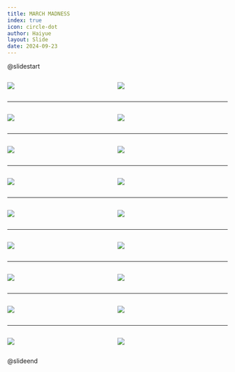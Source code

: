```yaml
---
title: MARCH MADNESS
index: true
icon: circle-dot
author: Haiyue
layout: Slide
date: 2024-09-23
---
```

 
@slidestart

<div style="display:flex">
<div style="flex:1">

![](/reading/english/Level-T/MARCH%20MADNESS/001.webp)
</div>
<div style="flex:1">

![](/reading/english/Level-T/MARCH%20MADNESS/002.webp)
</div>
</div>

---

<div style="display:flex">
<div style="flex:1">

![](/reading/english/Level-T/MARCH%20MADNESS/003.webp)
</div>
<div style="flex:1">

![](/reading/english/Level-T/MARCH%20MADNESS/004.webp)
</div>
</div>

---

<div style="display:flex">
<div style="flex:1">

![](/reading/english/Level-T/MARCH%20MADNESS/005.webp)
</div>
<div style="flex:1">

![](/reading/english/Level-T/MARCH%20MADNESS/006.webp)
</div>
</div>

---

<div style="display:flex">
<div style="flex:1">

![](/reading/english/Level-T/MARCH%20MADNESS/007.webp)
</div>
<div style="flex:1">

![](/reading/english/Level-T/MARCH%20MADNESS/008.webp)
</div>
</div>

---

<div style="display:flex">
<div style="flex:1">

![](/reading/english/Level-T/MARCH%20MADNESS/009.webp)
</div>
<div style="flex:1">

![](/reading/english/Level-T/MARCH%20MADNESS/010.webp)
</div>
</div>

---

<div style="display:flex">
<div style="flex:1">

![](/reading/english/Level-T/MARCH%20MADNESS/011.webp)
</div>
<div style="flex:1">

![](/reading/english/Level-T/MARCH%20MADNESS/012.webp)
</div>
</div>

---

<div style="display:flex">
<div style="flex:1">

![](/reading/english/Level-T/MARCH%20MADNESS/013.webp)
</div>
<div style="flex:1">

![](/reading/english/Level-T/MARCH%20MADNESS/014.webp)
</div>
</div>

---

<div style="display:flex">
<div style="flex:1">

![](/reading/english/Level-T/MARCH%20MADNESS/015.webp)
</div>
<div style="flex:1">

![](/reading/english/Level-T/MARCH%20MADNESS/016.webp)
</div>
</div>

---

<div style="display:flex">
<div style="flex:1">

![](/reading/english/Level-T/MARCH%20MADNESS/017.webp)
</div>
<div style="flex:1">

![](/reading/english/Level-T/MARCH%20MADNESS/018.webp)
</div>
</div>

@slideend